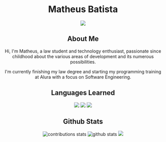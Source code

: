 <!-- title -->
<h1 align="center">Matheus Batista</h1>

<!-- badges -->
<div align="center">
<a href="https://www.linkedin.com/in/matheusgmb/" name="linkedin"><img src="https://img.shields.io/badge/linkedIn--blue.svg?style=social&logo=linkedin&logoColor=blue&labelColor=white"></a>
</div>

<!-- About Me -->
<div align="center">
<h2>About Me</h2>
Hi, I'm Matheus, a law student and technology enthusiast, passionate since childhood about the various areas of development and its numerous possibilities.

I'm currently finishing my law degree and starting my programming training at Alura with a focus on Software Engineering.
</div>

<!-- languages learned -->
<div align="center">
<h2>Languages Learned</h2>
<a href="" name="html5"><img src="https://img.shields.io/badge/_-_-_.svg?style=social&logo=html5"></a>
<a href="" name="css3"><img src="https://img.shields.io/badge/_-_-_.svg?style=social&logo=css3"></a>
<a href="" name="javascript"><img src="https://img.shields.io/badge/_-_-_.svg?style=social&logo=javascript"></a>
</div>

<!-- stats -->
<div align="center">
<h2>Github Stats</h2>
<img src="https://github-readme-streak-stats.herokuapp.com/?user=matheusgmb&theme=graywhite" alt="contributions stats"/>
  
<img src="https://github-readme-stats.vercel.app/api?username=matheusgmb&show_icons=true&theme=graywhite" alt="github stats">

<img src="https://github-readme-stats.vercel.app/api/top-langs/?username=matheusgmb&layout=compact">
</div>



<!-- Projects -->
<!--

<div align="center">
<h2>Projects</h2>
<ul>
<li><img src="https://github-readme-stats.vercel.app/api/pin/?username=<USERNAME-HERE>&repo=<REPO-NAME-HERE>" alt=""></li>
<li></li>
<li></li>
<li></li>
</ul>
</div>

-->
